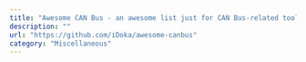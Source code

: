 ```yaml
---
title: "Awesome CAN Bus - an awesome list just for CAN Bus-related tools (hardware, software, etc.)"
description: ""
url: "https://github.com/iDoka/awesome-canbus"
category: "Miscellaneous"
---
```

